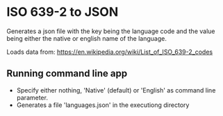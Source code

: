 # ISO 639-2 to JSON
Generates a json file with the key being the language code and the value being either the native or english name of the language.

Loads data from: https://en.wikipedia.org/wiki/List_of_ISO_639-2_codes

## Running command line app
- Specify either nothing, 'Native' (default) or 'English' as command line parameter.
- Generates a file 'languages.json' in the executiong directory
